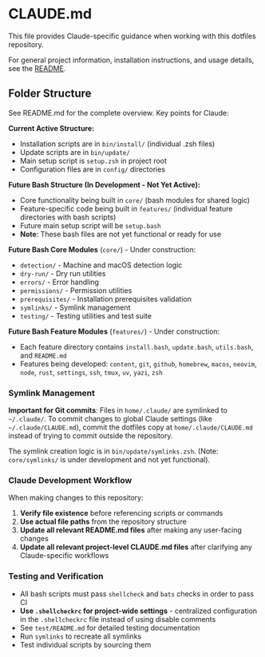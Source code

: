 # CLAUDE.md

This file provides Claude-specific guidance when working with this dotfiles repository.

For general project information, installation instructions, and usage details, see the [README](./README.md).

## Folder Structure

See README.md for the complete overview. Key points for Claude:

**Current Active Structure:**

- Installation scripts are in `bin/install/` (individual .zsh files)
- Update scripts are in `bin/update/`
- Main setup script is `setup.zsh` in project root
- Configuration files are in `config/` directories

**Future Bash Structure (In Development - Not Yet Active):**

- Core functionality being built in `core/` (bash modules for shared logic)
- Feature-specific code being built in `features/` (individual feature directories with bash scripts)
- Future main setup script will be `setup.bash`
- **Note**: These bash files are not yet functional or ready for use

**Future Bash Core Modules** (`core/`) - Under construction:

- `detection/` - Machine and macOS detection logic
- `dry-run/` - Dry run utilities
- `errors/` - Error handling
- `permissions/` - Permission utilities
- `prerequisites/` - Installation prerequisites validation
- `symlinks/` - Symlink management
- `testing/` - Testing utilities and test suite

**Future Bash Feature Modules** (`features/`) - Under construction:

- Each feature directory contains `install.bash`, `update.bash`, `utils.bash`, and `README.md`
- Features being developed: `content`, `git`, `github`, `homebrew`, `macos`, `neovim`, `node`, `rust`, `settings`, `ssh`, `tmux`, `uv`, `yazi`, `zsh`

### Symlink Management

**Important for Git commits**: Files in `home/.claude/` are symlinked to `~/.claude/`. To commit changes to global Claude settings (like `~/.claude/CLAUDE.md`), commit the dotfiles copy at `home/.claude/CLAUDE.md` instead of trying to commit outside the repository.

The symlink creation logic is in `bin/update/symlinks.zsh`. (Note: `core/symlinks/` is under development and not yet functional).

### Claude Development Workflow

When making changes to this repository:

1. **Verify file existence** before referencing scripts or commands
1. **Use actual file paths** from the repository structure
1. **Update all relevant README.md files** after making any user-facing changes
1. **Update all relevant project-level CLAUDE.md files** after clarifying any Claude-specific workflows

### Testing and Verification

- All bash scripts must pass `shellcheck` and `bats` checks in order to pass CI
- **Use `.shellcheckrc` for project-wide settings** - centralized configuration in the `.shellcheckrc` file instead of using disable comments
- See `test/README.md` for detailed testing documentation
- Run `symlinks` to recreate all symlinks
- Test individual scripts by sourcing them
